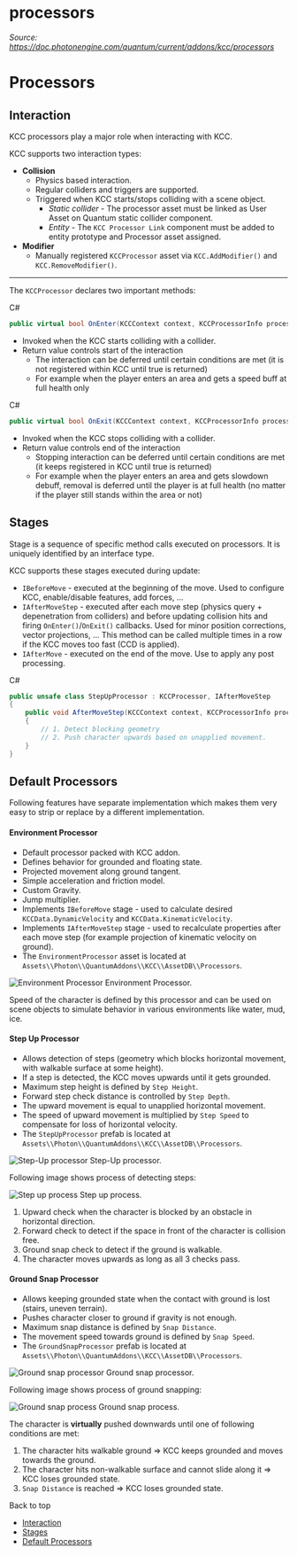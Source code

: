 # processors

_Source: https://doc.photonengine.com/quantum/current/addons/kcc/processors_

# Processors

## Interaction

KCC processors play a major role when interacting with KCC.

KCC supports two interaction types:

- **Collision**
  - Physics based interaction.
  - Regular colliders and triggers are supported.
  - Triggered when KCC starts/stops colliding with a scene object.
    - _Static collider_ \- The processor asset must be linked as User Asset on Quantum static collider component.
    - _Entity_ \- The `KCC Processor Link` component must be added to entity prototype and Processor asset assigned.
- **Modifier**
  - Manually registered `KCCProcessor` asset via `KCC.AddModifier()` and `KCC.RemoveModifier()`.

* * *

The `KCCProcessor` declares two important methods:

C#

```csharp
public virtual bool OnEnter(KCCContext context, KCCProcessorInfo processorInfo, KCCOverlapHit overlapHit) => true;

```

- Invoked when the KCC starts colliding with a collider.
- Return value controls start of the interaction
  - The interaction can be deferred until certain conditions are met (it is not registered within KCC until true is returned)
  - For example when the player enters an area and gets a speed buff at full health only

C#

```csharp
public virtual bool OnExit(KCCContext context, KCCProcessorInfo processorInfo) => true;

```

- Invoked when the KCC stops colliding with a collider.
- Return value controls end of the interaction
  - Stopping interaction can be deferred until certain conditions are met (it keeps registered in KCC until true is returned)
  - For example when the player enters an area and gets slowdown debuff, removal is deferred until the player is at full health (no matter if the player still stands within the area or not)

## Stages

Stage is a sequence of specific method calls executed on processors. It is uniquely identified by an interface type.

KCC supports these stages executed during update:

- `IBeforeMove` \- executed at the beginning of the move. Used to configure KCC, enable/disable features, add forces, …
- `IAfterMoveStep` \- executed after each move step (physics query + depenetration from colliders) and before updating collision hits and firing `OnEnter()`/`OnExit()` callbacks. Used for minor position corrections, vector projections, … This method can be called multiple times in a row if the KCC moves too fast (CCD is applied).
- `IAfterMove` \- executed on the end of the move. Use to apply any post processing.

C#

```csharp
public unsafe class StepUpProcessor : KCCProcessor, IAfterMoveStep
{
    public void AfterMoveStep(KCCContext context, KCCProcessorInfo processorInfo, KCCOverlapInfo overlapInfo)
    {
        // 1. Detect blocking geometry
        // 2. Push character upwards based on unapplied movement.
    }
}

```

## Default Processors

Following features have separate implementation which makes them very easy to strip or replace by a different implementation.

#### Environment Processor

- Default processor packed with KCC addon.
- Defines behavior for grounded and floating state.
- Projected movement along ground tangent.
- Simple acceleration and friction model.
- Custom Gravity.
- Jump multiplier.
- Implements `IBeforeMove` stage - used to calculate desired `KCCData.DynamicVelocity` and `KCCData.KinematicVelocity`.
- Implements `IAfterMoveStep` stage - used to recalculate properties after each move step (for example projection of kinematic velocity on ground).
- The `EnvironmentProcessor` asset is located at `Assets\\Photon\\QuantumAddons\\KCC\\AssetDB\\Processors`.

![Environment Processor](https://doc.photonengine.com/docs/img/quantum/v3/addons/kcc/environment-processor.jpg)
Environment Processor.

Speed of the character is defined by this processor and can be used on scene objects to simulate behavior in various environments like water, mud, ice.

#### Step Up Processor

- Allows detection of steps (geometry which blocks horizontal movement, with walkable surface at some height).
- If a step is detected, the KCC moves upwards until it gets grounded.
- Maximum step height is defined by `Step Height`.
- Forward step check distance is controlled by `Step Depth`.
- The upward movement is equal to unapplied horizontal movement.
- The speed of upward movement is multiplied by `Step Speed` to compensate for loss of horizontal velocity.
- The `StepUpProcessor` prefab is located at `Assets\\Photon\\QuantumAddons\\KCC\\AssetDB\\Processors`.

![Step-Up processor](https://doc.photonengine.com/docs/img/quantum/v3/addons/kcc/step-up-processor.jpg)
Step-Up processor.

Following image shows process of detecting steps:

![Step up process](https://doc.photonengine.com/docs/img/quantum/v3/addons/kcc/step-up-feature.jpg)
Step up process.

1. Upward check when the character is blocked by an obstacle in horizontal direction.
2. Forward check to detect if the space in front of the character is collision free.
3. Ground snap check to detect if the ground is walkable.
4. The character moves upwards as long as all 3 checks pass.

#### Ground Snap Processor

- Allows keeping grounded state when the contact with ground is lost (stairs, uneven terrain).
- Pushes character closer to ground if gravity is not enough.
- Maximum snap distance is defined by `Snap Distance`.
- The movement speed towards ground is defined by `Snap Speed`.
- The `GroundSnapProcessor` prefab is located at `Assets\\Photon\\QuantumAddons\\KCC\\AssetDB\\Processors`.

![Ground snap processor](https://doc.photonengine.com/docs/img/quantum/v3/addons/kcc/ground-snap-processor.jpg)
Ground snap processor.

Following image shows process of ground snapping:

![Ground snap process](https://doc.photonengine.com/docs/img/quantum/v3/addons/kcc/ground-snap-feature.jpg)
Ground snap process.

The character is **virtually** pushed downwards until one of following conditions are met:

1. The character hits walkable ground => KCC keeps grounded and moves towards the ground.
2. The character hits non-walkable surface and cannot slide along it => KCC loses grounded state.
3. `Snap Distance` is reached => KCC loses grounded state.

Back to top

- [Interaction](#interaction)
- [Stages](#stages)
- [Default Processors](#default-processors)